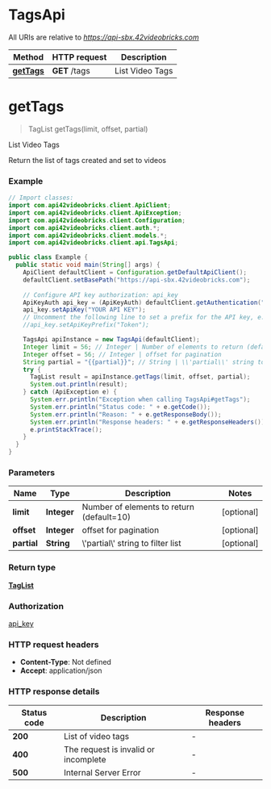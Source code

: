 # TagsApi

All URIs are relative to *https://api-sbx.42videobricks.com*

| Method | HTTP request | Description |
|------------- | ------------- | -------------|
| [**getTags**](TagsApi.md#getTags) | **GET** /tags | List Video Tags |


<a id="getTags"></a>
# **getTags**
> TagList getTags(limit, offset, partial)

List Video Tags

Return the list of tags created and set to videos

### Example
```java
// Import classes:
import com.api42videobricks.client.ApiClient;
import com.api42videobricks.client.ApiException;
import com.api42videobricks.client.Configuration;
import com.api42videobricks.client.auth.*;
import com.api42videobricks.client.models.*;
import com.api42videobricks.client.api.TagsApi;

public class Example {
  public static void main(String[] args) {
    ApiClient defaultClient = Configuration.getDefaultApiClient();
    defaultClient.setBasePath("https://api-sbx.42videobricks.com");
    
    // Configure API key authorization: api_key
    ApiKeyAuth api_key = (ApiKeyAuth) defaultClient.getAuthentication("api_key");
    api_key.setApiKey("YOUR API KEY");
    // Uncomment the following line to set a prefix for the API key, e.g. "Token" (defaults to null)
    //api_key.setApiKeyPrefix("Token");

    TagsApi apiInstance = new TagsApi(defaultClient);
    Integer limit = 56; // Integer | Number of elements to return (default=10)
    Integer offset = 56; // Integer | offset for pagination
    String partial = "{{partial}}"; // String | \\'partial\\' string to filter list
    try {
      TagList result = apiInstance.getTags(limit, offset, partial);
      System.out.println(result);
    } catch (ApiException e) {
      System.err.println("Exception when calling TagsApi#getTags");
      System.err.println("Status code: " + e.getCode());
      System.err.println("Reason: " + e.getResponseBody());
      System.err.println("Response headers: " + e.getResponseHeaders());
      e.printStackTrace();
    }
  }
}
```

### Parameters

| Name | Type | Description  | Notes |
|------------- | ------------- | ------------- | -------------|
| **limit** | **Integer**| Number of elements to return (default&#x3D;10) | [optional] |
| **offset** | **Integer**| offset for pagination | [optional] |
| **partial** | **String**| \\&#39;partial\\&#39; string to filter list | [optional] |

### Return type

[**TagList**](TagList.md)

### Authorization

[api_key](../README.md#api_key)

### HTTP request headers

 - **Content-Type**: Not defined
 - **Accept**: application/json

### HTTP response details
| Status code | Description | Response headers |
|-------------|-------------|------------------|
| **200** | List of video tags |  -  |
| **400** | The request is invalid or incomplete |  -  |
| **500** | Internal Server Error |  -  |

